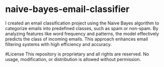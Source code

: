 # naive-bayes-email-classifier
I created an email classification project using the Naive Bayes algorithm to categorize emails into predefined classes, such as spam or non-spam. By analyzing features like word frequency and patterns, the model effectively predicts the class of incoming emails. This approach enhances email filtering systems with high efficiency and accuracy.


#License
This repository is proprietary and all rights are reserved. No usage, modification, or distribution is allowed without permission.
